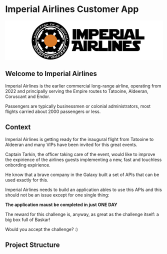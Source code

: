 # Imperial Airlines Customer App

![Imperial Airlines Logo](https://github.com/francesco-sodano/imperial-airlines/raw/main/docs/images/imperialairlineslogo.jpg)

## Welcome to Imperial Airlines

Imperial Airlines is the earlier commercial long-range airline, operating from 2022 and principally serving the Empire routes to Tatooine, Aldeeran, Coruscant and Endor.

Passengers are typically businessmen or colonial administrators, most flights carried about 2000 passengers or less.

## Context

Imperial Airlines is getting ready for the inaugural flight from Tatooine to Aldeeran and many VIPs have been invited for this great events.

Captain Tarkin, the officer taking care of the event, would like to improve the expirience of the airlines guests implementing a new, fast and touchless onbording expirience.

He know that a brave company in the Galaxy built a set of APIs that can be used exactly for this.

Imperial Airlines needs to build an application ables to use this APIs and this should not be an issue except for one single thing:

**The application maust be completed in just ONE DAY**

The reward for this challenge is, anyway, as great as the challenge itself: a big box full of Baskar!

Would you accept the challenge? :)

## Project Structure
